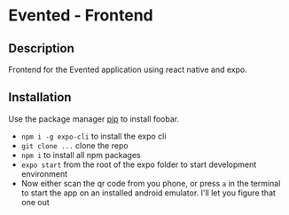 # Evented - Frontend

## Description

Frontend for the Evented application using react native and expo.

## Installation

Use the package manager [pip](https://pip.pypa.io/en/stable/) to install foobar.

- `npm i -g expo-cli` to install the expo cli
- `git clone ...` clone the repo
- `npm i` to install all npm packages
- `expo start` from the root of the expo folder to start development environment
- Now either scan the qr code from you phone, or press `a` in the terminal to start the app on an installed android emulator. I'll let you figure that one out
